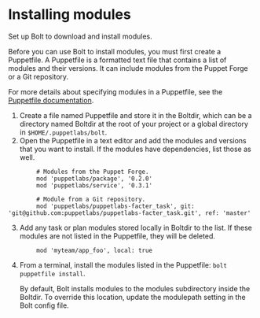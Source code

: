 # Installing modules 

Set up Bolt to download and install modules.

Before you can use Bolt to install modules, you must first create a Puppetfile. A Puppetfile is a formatted text file that contains a list of modules and their versions. It can include modules from the Puppet Forge or a Git repository.

For more details about specifying modules in a Puppetfile, see the [Puppetfile documentation](https://puppet.com/docs/pe/2018.1/puppetfile.html).


1.   Create a file named Puppetfile and store it in the Boltdir, which can be a directory named Boltdir at the root of your project or a global directory in `$HOME/.puppetlabs/bolt`. 
2.   Open the Puppetfile in a text editor and add the modules and versions that you want to install. If the modules have dependencies, list those as well. 
```
        # Modules from the Puppet Forge.
        mod 'puppetlabs/package', '0.2.0'
        mod 'puppetlabs/service', '0.3.1'
        
        # Module from a Git repository.
        mod 'puppetlabs/puppetlabs-facter_task', git: 'git@github.com:puppetlabs/puppetlabs-facter_task.git', ref: 'master'
```
3.   Add any task or plan modules stored locally in Boltdir to the list. If these modules are not listed in the Puppetfile, they will be deleted. 

```
        mod 'myteam/app_foo', local: true
```

4.   From a terminal, install the modules listed in the Puppetfile: `bolt puppetfile install`. 

        By default, Bolt installs modules to the modules subdirectory inside the Boltdir. To override this location, update the modulepath setting in the Bolt config file.
